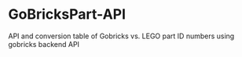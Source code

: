 # GoBricksPart-API
API and conversion table of Gobricks vs. LEGO part ID numbers using gobricks backend API
